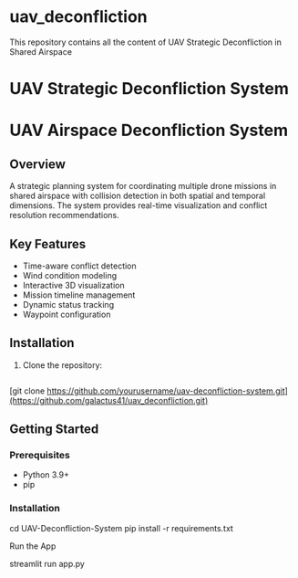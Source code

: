 # uav_deconfliction
This repository contains all the content of UAV Strategic Deconfliction in Shared Airspace
# UAV Strategic Deconfliction System

# UAV Airspace Deconfliction System

## Overview
A strategic planning system for coordinating multiple drone missions in shared airspace with collision detection in both spatial and temporal dimensions. The system provides real-time visualization and conflict resolution recommendations.

## Key Features
- Time-aware conflict detection
- Wind condition modeling
- Interactive 3D visualization
- Mission timeline management
- Dynamic status tracking
- Waypoint configuration

## Installation
1. Clone the repository:
   ```bash
  [git clone https://github.com/yourusername/uav-deconfliction-system.git](https://github.com/galactus41/uav_deconfliction.git)
## Getting Started

### Prerequisites

- Python 3.9+
- pip

### Installation


cd UAV-Deconfliction-System
pip install -r requirements.txt


Run the App

streamlit run app.py


